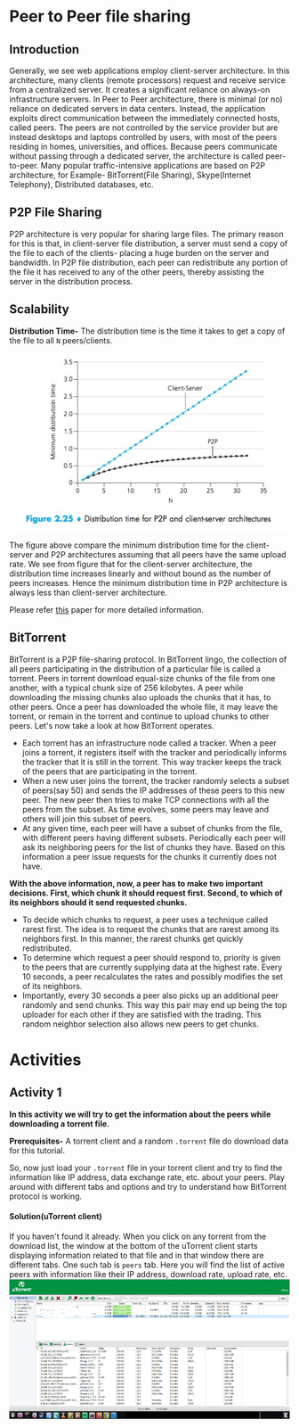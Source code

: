 # Peer to Peer file sharing
## Introduction
Generally, we see web applications employ client-server architecture.  In this architecture, many clients (remote processors) request and receive service from a centralized server. It creates a significant reliance on always-on infrastructure servers. In Peer to Peer architecture, there is minimal (or no) reliance on dedicated servers in data centers. Instead, the application exploits direct communication between the immediately connected hosts, called peers. The peers are not controlled by the service provider but are instead desktops and laptops controlled by users, with most of the peers residing in homes, universities, and offices. Because peers communicate without passing through a dedicated server, the architecture is called peer-to-peer. Many popular traffic-intensive applications are based on P2P architecture, for Example- BitTorrent(File Sharing), Skype(Internet Telephony), Distributed databases, etc.

## P2P File Sharing
P2P architecture is very popular for sharing large files. The primary reason for this is that, in client-server file distribution, a server must send a copy of the file to each of the clients- placing a huge burden on the server and bandwidth. In P2P file distribution, each peer can redistribute any portion of the file it has received to any of the other peers, thereby assisting the server in the distribution process.

## Scalability
**Distribution Time-** The distribution time is the time it takes to get a copy of the file to all `N` peers/clients.

![img source: Computer Networking a Top Down Approach](images/p2p.jpeg)

The figure above compare the minimum distribution time for the client-server and P2P architectures assuming that all peers have the same upload rate. We see from figure that for the client-server architecture, the distribution time increases linearly and without bound as the number of peers increases. Hence the minimum distribution time in P2P architecture is always less than client-server architecture.

Please refer [this](https://www.semanticscholar.org/paper/Scalability-of-the-BitTorrent-P-2-P-Application-Eger-Killat/0942ad59bdf75c09381213c1834ccfe7db883992?p2df) paper for more detailed information.

## BitTorrent
BitTorrent is a P2P file-sharing protocol. In BitTorrent lingo, the collection of all peers participating in the distribution of a particular file is called a torrent. Peers in torrent download equal-size chunks of the file from one another, with a typical chunk size of 256 kilobytes. A peer while downloading the missing chunks also uploads the chunks that it has, to other peers. Once a peer has downloaded the whole file, it may leave the torrent, or remain in the torrent and continue to upload chunks to other peers. Let's now take a look at how BitTorrent operates.

* Each torrent has an infrastructure node called a tracker. When a peer joins a torrent, it registers itself with the tracker and periodically informs the tracker that it is still in the torrent. This way tracker keeps the track of the peers that are participating in the torrent.
* When a new user joins the torrent, the tracker randomly selects a subset of peers(say 50) and sends the IP addresses of these peers to this new peer. The new peer then tries to make TCP connections with all the peers from the subset. As time evolves, some peers may leave and others will join this subset of peers.
* At any given time, each peer will have a subset of chunks from the file, with different peers having different subsets. Periodically each peer will ask its neighboring peers for the list of chunks they have. Based on this information a peer issue requests for the chunks it currently does not have.

**With the above information, now, a peer has to make two important decisions. First, which chunk it should request first. Second, to which of its neighbors should it send requested chunks.**

* To decide which chunks to request, a peer uses a technique called rarest first. The idea is to request the chunks that are rarest among its neighbors first. In this manner, the rarest chunks get quickly redistributed.
* To determine which request a peer should respond to, priority is given to the peers that are currently supplying data at the highest rate. Every 10 seconds, a peer recalculates the rates and possibly modifies the set of its neighbors.
* Importantly, every 30 seconds a peer also picks up an additional peer randomly and send chunks. This way this pair may end up being the top uploader for each other if they are satisfied with the trading. This random neighbor selection also allows new peers to get chunks.

# Activities

## Activity 1
**In this activity we will try to get the information about the peers while downloading a torrent file.**

**Prerequisites-** A torrent client and a random `.torrent` file do download data for this tutorial.

So, now just load your `.torrent` file in your torrent client and try to find the information like IP address, data exchange rate, etc. about your peers. Play around with different tabs and options and try to understand how BitTorrent protocol is working.

#### Solution(uTorrent client)
If you haven't found it already. When you click on any torrent from the download list, the window at the bottom of the uTorrent client starts displaying information related to that file and in that window there are different tabs. One such tab is `peers` tab. Here you will find the list of active peers with information like their IP address, download rate, upload rate, etc.
![uTorrent Client](images/tott.jpg)